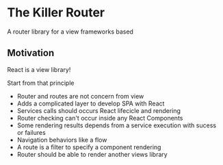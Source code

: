 # The Killer Router

A router library for a view frameworks based

## Motivation

React is a view library!

Start from that principle
 - Router and routes are not concern from view
 - Adds a complicated layer to develop SPA with React
 - Services calls should occurs React lifecicle and rendering
 - Router checking can't occur inside any React Components
 - Some rendering results depends from a service execution with sucess or failures
 - Navigation behaviors like a flow
  - A route is a filter to specify a component rendering
 - Router should be able to render another views library
